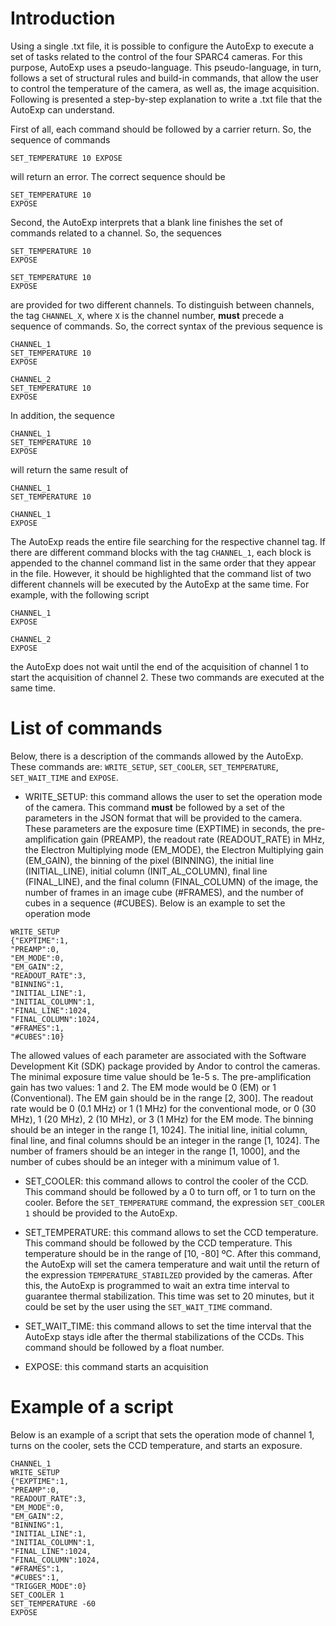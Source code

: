 # Introduction

Using a single .txt file, it is possible to configure the AutoExp to execute a set of tasks related to the control of the four SPARC4 cameras. 
For this purpose, AutoExp uses a pseudo-language. This pseudo-language, in turn, follows a set of structural rules and build-in commands, 
that allow the user to control the temperature of the camera, as well as, the image acquisition. Following is presented a step-by-step explanation to write a 
.txt file that the AutoExp can understand.

First of all, each command should be followed by a carrier return. So, the sequence of commands

```properties
SET_TEMPERATURE 10 EXPOSE
```

will return an error. The correct sequence should be

```properties
SET_TEMPERATURE 10
EXPOSE
```

Second, the AutoExp interprets that a blank line finishes the set of commands related to a channel. So, the sequences

```properties
SET_TEMPERATURE 10
EXPOSE

SET_TEMPERATURE 10
EXPOSE
```

are provided for two different channels. To distinguish between channels, the tag ```CHANNEL_X```, where ```X``` is the channel number, **must** precede a sequence of commands.
So, the correct syntax of the previous sequence is

```properties
CHANNEL_1
SET_TEMPERATURE 10
EXPOSE

CHANNEL_2
SET_TEMPERATURE 10
EXPOSE
```

In addition, the sequence

```properties
CHANNEL_1
SET_TEMPERATURE 10
EXPOSE
```

will return the same result of

```properties
CHANNEL_1
SET_TEMPERATURE 10

CHANNEL_1
EXPOSE
```

The AutoExp reads the entire file searching for the respective channel tag. If there are different command blocks with the tag ```CHANNEL_1```, each block is appended to the channel command list in the same order that they appear in the file. However, it should be highlighted that the command list of two different channels will be executed by the AutoExp at the same time. For example, with the following script

```properties
CHANNEL_1
EXPOSE

CHANNEL_2
EXPOSE
```

the AutoExp does not wait until the end of the acquisition of channel 1 to start the acquisition of channel 2. These two commands are executed at the same time.

# List of commands

Below, there is a description of the commands allowed by the AutoExp. These commands are: ```WRITE_SETUP```, ```SET_COOLER```, ```SET_TEMPERATURE```, ```SET_WAIT_TIME``` and ```EXPOSE```.


* WRITE_SETUP: this command allows the user to set the operation mode of the camera. This command **must** be followed by a set of the parameters in the JSON format that will be provided to the camera. These parameters are the exposure time (EXPTIME) in seconds, the pre-amplification gain (PREAMP), the readout rate (READOUT_RATE) in MHz, the Electron Multiplying mode (EM_MODE), the Electron Multiplying gain (EM_GAIN), the binning of the pixel (BINNING), the initial line (INITIAL_LINE), initial column (INIT_AL_COLUMN), final line (FINAL_LINE), and the final column (FINAL_COLUMN) of the image, the number of frames in an image cube (#FRAMES), and the number of cubes in a sequence (#CUBES). Below is an example to set the operation mode

```properties
WRITE_SETUP
{"EXPTIME":1,
"PREAMP":0,
"EM_MODE":0,
"EM_GAIN":2,
"READOUT_RATE":3,
"BINNING":1,
"INITIAL_LINE":1,
"INITIAL_COLUMN":1,
"FINAL_LINE":1024,
"FINAL_COLUMN":1024,
"#FRAMES":1,
"#CUBES":10}
```

The allowed values of each parameter are associated with the Software Development Kit (SDK) package provided by Andor to control the cameras. The minimal exposure time value should be 1e-5 s. The pre-amplification gain has two values: 1 and 2. The EM mode would be 0 (EM) or 1 (Conventional). The EM gain should be in the range [2, 300]. The readout rate would be 0 (0.1 MHz) or 1 (1 MHz) for the conventional mode, or 0 (30 MHz), 1 (20 MHz), 2 (10 MHz), or 3 (1 MHz) for the EM mode. The binning should be an integer in the range [1, 1024]. The initial line, initial column, final line, and final columns should be an integer in the range [1, 1024]. The number of framers should be an integer in the range [1, 1000], and the number of cubes should be an integer with a minimum value of 1.

* SET_COOLER: this command allows to control the cooler of the CCD. This command should be followed by a 0 to turn off, or 1 to turn on the cooler. Before the ```SET_TEMPERATURE``` command, the expression ```SET_COOLER 1``` should be provided to the AutoExp.

* SET_TEMPERATURE: this command allows to set the CCD temperature. This command should be followed by the CCD temperature. This temperature should be in the range of [10, -80] ºC. After this command, the AutoExp will set the camera temperature and wait until the return of the expression ```TEMPERATURE_STABILZED``` provided by the cameras. After this, the AutoExp is programmed to wait an extra time interval to guarantee thermal stabilization. This time was set to 20 minutes, but it could be set by the user using the ```SET_WAIT_TIME``` command.

* SET_WAIT_TIME: this command allows to set the time interval that the AutoExp stays idle after the thermal stabilizations of the CCDs. This command should be followed by a float number.

* EXPOSE: this command starts an acquisition

# Example of a script

Below is an example of a script that sets the operation mode of channel 1, turns on the cooler, sets the CCD temperature, and starts an exposure.

```properties
CHANNEL_1
WRITE_SETUP
{"EXPTIME":1,
"PREAMP":0,
"READOUT_RATE":3,
"EM_MODE":0,
"EM_GAIN":2,
"BINNING":1,
"INITIAL_LINE":1,
"INITIAL_COLUMN":1,
"FINAL_LINE":1024,
"FINAL_COLUMN":1024,
"#FRAMES":1,
"#CUBES":1,
"TRIGGER_MODE":0}
SET_COOLER 1
SET_TEMPERATURE -60
EXPOSE
```

